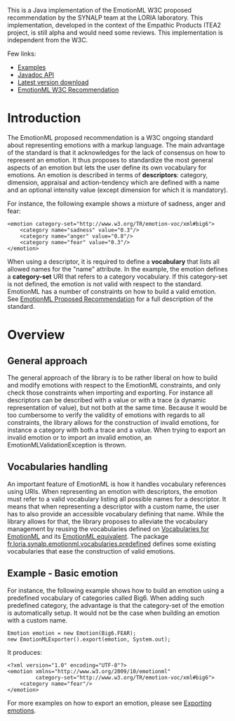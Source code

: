 This is a Java implementation of the EmotionML W3C proposed recommendation by the SYNALP team at the LORIA laboratory. This implementation, developed in the context of the Empathic Products ITEA2 project, is still alpha and would need some reviews. This implementation is independent from the W3C.

Few links:
  * [Examples](https://code.google.com/p/loria-synalp-emotionml/wiki/ImportingExportingEmotions)
  * [Javadoc API](https://loria-synalp-emotionml.googlecode.com/svn/trunk/doc/index.html)
  * [Latest version download](https://docs.google.com/uc?authuser=0&id=0B5BKYrx4W0VdNlVlRklYa1Yzd3M)
  * [EmotionML W3C Recommendation](http://www.w3.org/TR/emotionml/)



# Introduction #

The EmotionML proposed recommendation is a W3C ongoing standard about representing emotions with a markup language. The main advantage of the standard is that it acknowledges for the lack of consensus on how to represent an emotion. It thus proposes to standardize the most general aspects of an emotion but lets the user define its own vocabulary for emotions. An emotion is described in terms of **descriptors**: category, dimension, appraisal and action-tendency which are defined with a name and an optional intensity value (except dimension for which it is mandatory).

For instance, the following example shows a mixture of sadness, anger and fear:
```
<emotion category-set="http://www.w3.org/TR/emotion-voc/xml#big6">
    <category name="sadness" value="0.3"/>
    <category name="anger" value="0.8"/>
    <category name="fear" value="0.3"/>
</emotion>
```

When using a descriptor, it is required to define a **vocabulary** that lists all allowed names for the "name" attribute. In the example, the emotion defines a **category-set** URI that refers to a category vocabulary. If this category-set is not defined, the emotion is not valid with respect to the standard. EmotionML has a number of constraints on how to build a valid emotion. See [EmotionML Proposed Recommendation](http://www.w3.org/TR/emotionml/) for a full description of the standard.


# Overview #

## General approach ##

The general approach of the library is to be rather liberal on how to build and modify emotions with respect to the EmotionML constraints, and only check those constraints when importing and exporting. For instance all descriptors can be described with a value or with a trace (a dynamic representation of value), but not both at the same time. Because it would be too cumbersome to verify the validity of emotions with regards to all constraints, the library allows for the construction of invalid emotions, for instance a category with both a trace and a value. When trying to export an invalid emotion or to import an invalid emotion, an EmotionMLValidationException is thrown.

## Vocabularies handling ##

An important feature of EmotionML is how it handles vocabulary references using URIs. When representing an emotion with descriptors, the emotion must refer to a valid vocabulary listing all possible names for a descriptor. It means that when representing a descriptor with a custom name, the user has to also provide an accessible vocabulary defining that name. While the library allows for that, the library proposes to alleviate the vocabulary management by reusing the vocabularies defined on [Vocabularies for EmotionML](http://www.w3.org/TR/emotion-voc/) and its [EmotionML equivalent](http://www.w3.org/TR/emotion-voc/). The package [fr.loria.synalp.emotionml.vocabularies.predefined](https://loria-synalp-emotionml.googlecode.com/svn/trunk/doc/index.html?fr/loria/synalp/emotionml/vocabularies/predefined/package-summary.html) defines some existing vocabularies that ease the construction of valid emotions.


## Example - Basic emotion ##

For instance, the following example shows how to build an emotion using a predefined vocabulary of categories called Big6. When adding such predefined category, the advantage is that the category-set of the emotion is automatically setup. It would not be the case when building an emotion with a custom name.
```
Emotion emotion = new Emotion(Big6.FEAR);
new EmotionMLExporter().export(emotion, System.out);
```

It produces:
```
<?xml version="1.0" encoding="UTF-8"?>
<emotion xmlns="http://www.w3.org/2009/10/emotionml"
         category-set="http://www.w3.org/TR/emotion-voc/xml#big6">
    <category name="fear"/>
</emotion>
```


For more examples on how to export an emotion, please see [Exporting emotions](https://code.google.com/p/loria-synalp-emotionml/wiki/ImportingExportingEmotions).